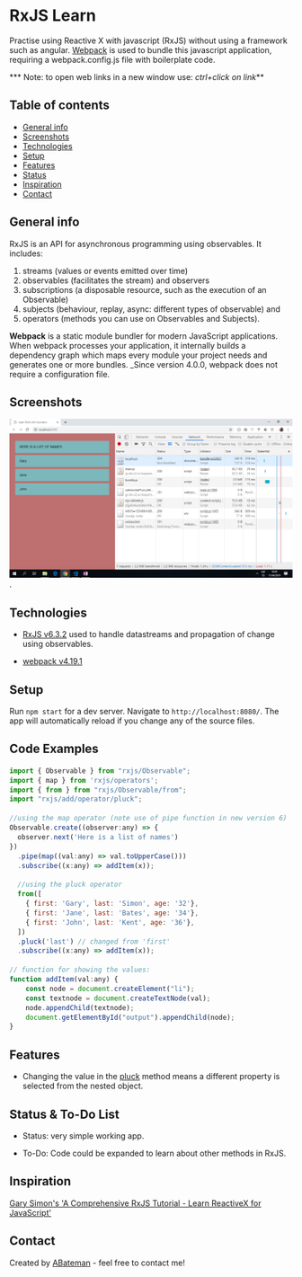 # RxJS Learn

Practise using Reactive X with javascript (RxJS) without using a framework such as angular. [Webpack](https://webpack.js.org/) is used to bundle this javascript application, requiring a webpack.config.js file with boilerplate code.

*** Note: to open web links in a new window use: _ctrl+click on link_**

## Table of contents

* [General info](#general-info)
* [Screenshots](#screenshots)
* [Technologies](#technologies)
* [Setup](#setup)
* [Features](#features)
* [Status](#status)
* [Inspiration](#inspiration)
* [Contact](#contact)

## General info

RxJS is an API for asynchronous programming using observables. It includes:

1. streams (values or events emitted over time)
2. observables (facilitates the stream) and observers
3. subscriptions (a disposable resource, such as the execution of an Observable)
4. subjects (behaviour, replay, async: different types of observable) and
5. operators (methods you can use on Observables and Subjects).

**Webpack** is a static module bundler for modern JavaScript applications. When webpack processes your application, it internally builds a dependency graph which maps every module your project needs and generates one or more bundles. _Since version 4.0.0, webpack does not require a configuration file.

## Screenshots

![Example screenshot](./img/rxjs-observables.png).

## Technologies

* [RxJS v6.3.2](https://rxjs.dev/) used to handle datastreams and propagation of change using observables.

* [webpack v4.19.1](https://webpack.js.org/)

## Setup

Run `npm start` for a dev server. Navigate to `http://localhost:8080/`. The app will automatically reload if you change any of the source files.

## Code Examples

```javascript
import { Observable } from "rxjs/Observable";
import { map } from 'rxjs/operators';
import { from } from "rxjs/Observable/from";
import "rxjs/add/operator/pluck";

//using the map operator (note use of pipe function in new version 6)
Observable.create((observer:any) => {
  observer.next('Here is a list of names')
})
  .pipe(map((val:any) => val.toUpperCase()))
  .subscribe((x:any) => addItem(x));

  //using the pluck operator
  from([
    { first: 'Gary', last: 'Simon', age: '32'},
    { first: 'Jane', last: 'Bates', age: '34'},
    { first: 'John', last: 'Kent', age: '36'},
  ])
  .pluck('last') // changed from 'first'
  .subscribe((x:any) => addItem(x));

// function for showing the values:
function addItem(val:any) {
    const node = document.createElement("li");
    const textnode = document.createTextNode(val);
    node.appendChild(textnode);
    document.getElementById("output").appendChild(node);
}

```

## Features

* Changing the value in the [pluck](http://reactivex.io/rxjs/class/es6/Observable.js~Observable.html#instance-method-pluck) method means a different property is selected from the nested object.  

## Status & To-Do List

* Status: very simple working app.

* To-Do: Code could be expanded to learn about other methods in RxJS.

## Inspiration

[Gary Simon's 'A Comprehensive RxJS Tutorial - Learn ReactiveX for JavaScript'](https://coursetro.com/courses/25/A-Comprehensive-RxJS-Tutorial---Learn-ReactiveX-for-JavaScript-)

## Contact

Created by [ABateman](https://www.andrewbateman.org) - feel free to contact me!
